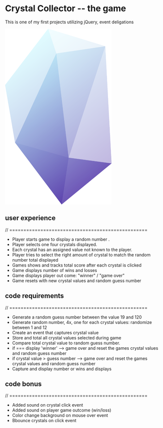 # Crystal Collector -- the game

This is one of my first projects utilizing jQuery, event deligations

<img width="350" alt="one of the four crystals" src="https://github.com/rspica/Crystal-Collector-II/blob/master/assets/images/Crystal-2.svg">


## user experience
// =================================================
* Player starts game to display a random number .
* Player selects one four crystals displayed.
* Each crystal has an assigned value not known to the player.
* Player tries to select the right amount of crystal to match the random number total displayed
* Games shows and tracks total score after each crystal is clicked
* Game displays number of wins and losses
* Game displays player out come: "winner" / "game over"
* Game resets with new crystal values and random guess number

## code requirements
// =================================================
* Generate a random guess number between the value 19 and 120
* Generate random number, 4x, one for each crystal values: randomize between 1 and 12
* Create an event that captures crystal value
* Store and total all crystal values selected during game
* Compare total crystal value to random guess number.
* if === display 'winner' --> game over and reset the games crystal values and random guess number
* if crystal value > guess number --> game over and reset the games crystal values and random guess number
* Capture and display number or wins and displays

## code bonus
// =================================================
* Added sound on crystal click event
* Added sound on player game outcome (win/loss)
* Color change background on mouse over event
* Bbounce crystals on click event
